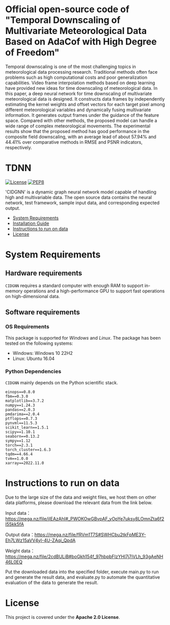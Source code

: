 # Official open-source code of "Temporal Downscaling of Multivariate Meteorological Data Based on AdaCof with High Degree of Freedom"

Temporal downscaling is one of the most challenging topics in meteorological data processing research.  Traditional methods often face problems such as high computational costs and poor generalization capabilities. Video frame interpolation methods based on deep learning have provided new ideas for time downscaling of meteorological data. In this paper, a deep neural network for time downscaling of multivariate meteorological data is designed. It constructs data frames by independently estimating the kernel weights and offset vectors for each target pixel among different meteorological variables and dynamically fusing multivariate information. It generates output frames under the guidance of the feature space. Compared with other methods, the proposed model can handle a wide range of complex meteorological movements. The experimental results show that the proposed method has good performance in the composite field downscaling, with an average lead of about 57.94% and 44.41% over comparative methods in RMSE and PSNR indicators, respectively.

# TDNN

[![License](https://img.shields.io/badge/License-Apache%202.0-blue.svg)](https://opensource.org/licenses/Apache-2.0)
[![PEP8](https://img.shields.io/badge/code%20style-pep8-orange.svg)](https://www.python.org/dev/peps/pep-0008/)

'CIDGNN' is a dynamic graph neural network model capable of handling high and multivariable data. The open source data contains the neural network, test framework, sample input data, and corresponding expected output.

- [System Requirements](#system-requirements)
- [Installation Guide](#installation-guide)
- [Instructions to run on data](#Instructions-to-run-on-data)
- [License](#license)


# System Requirements
## Hardware requirements
`CIDGNN` requires a standard computer with enough RAM to support in-memory operations and a high-performance GPU to support fast operations on high-dimensional data.

## Software requirements
### OS Requirements
This package is supported for *Windows* and *Linux*. The package has been tested on the following systems:
+ Windows: Windows 10 22H2
+ Linux: Ubuntu 16.04

### Python Dependencies
`CIDGNN` mainly depends on the Python scientific stack.

```
einops==0.8.0
fbm==0.3.0
matplotlib==3.7.2
numpy==1.24.3
pandas==2.0.3
pmdarima==2.0.4
ptflops==0.7.3
pynvml==11.5.3
scikit_learn==1.5.1
scipy==1.10.1
seaborn==0.13.2
sympy==1.12
torch==2.3.1
torch_cluster==1.6.3
tqdm==4.66.4
tvm==1.0.0
xarray==2022.11.0
```

# Instructions to run on data

Due to the large size of the data and weight files, we host them on other data platforms, please download the relevant data from the link below.

Input data：https://mega.nz/file/jIEAzAhI#_PWOKOwGBvpAF_yOpYe7uksy8LOmnZta6f2I55kk5fA

Output data：https://mega.nz/file/fRVm1T7S#SWHCbu2tkFpME3Y-Eh7LWz15aVV4yI-4U-ZAqi_QpdA

Weight data：https://mega.nz/file/2cdBULiB#boGkh154f_97hbpbFIzYHl7j7iVLh_93gAeNH46L0EQ

Put the downloaded data into the specified folder, execute main.py to run and generate the result data, and evaluate.py to automate the quantitative evaluation of the data to generate the result.

# License

This project is covered under the **Apache 2.0 License**.
